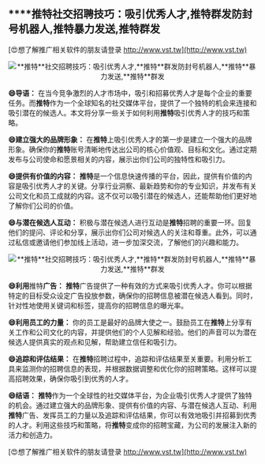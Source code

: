 ## ****推特**社交招聘技巧：吸引优秀人才,**推特**群发防封号机器人,**推特**暴力发送,**推特**群发**

[😍想了解推广相关软件的朋友请登录 http://www.vst.tw](http://www.vst.tw)

 <center><img src="https://vst.tw/MP4/tuiguang/png/6.png" alt="**推特**社交招聘技巧：吸引优秀人才,**推特**群发防封号机器人,**推特**暴力发送,**推特**群发"></center>

**😄导语：**
在当今竞争激烈的人才市场中，吸引和招募优秀人才是每个企业的重要任务。而**推特**作为一个全球知名的社交媒体平台，提供了一个独特的机会来连接和吸引潜在的候选人。本文将分享一些关于如何利用**推特**吸引优秀人才的技巧和策略。

**😄建立强大的品牌形象：**
在**推特**上吸引优秀人才的第一步是建立一个强大的品牌形象。确保你的**推特**账号清晰地传达出公司的核心价值观、目标和文化。通过定期发布与公司使命和愿景相关的内容，展示出你们公司的独特性和吸引力。

**😄提供有价值的内容：**
**推特**是一个信息快速传播的平台，因此，提供有价值的内容是吸引优秀人才的关键。分享行业洞察、最新趋势和你的专业知识，并发布有关公司文化和员工成就的内容。这不仅可以吸引潜在的候选人，还能帮助他们更好地了解你们公司的价值。

**😄与潜在候选人互动：**
积极与潜在候选人进行互动是**推特**招聘的重要一环。回复他们的提问、评论和分享，展示出你们公司对候选人的关注和尊重。此外，可以通过私信或邀请他们参加线上活动，进一步加深交流，了解他们的兴趣和能力。

 <center><img src="https://vst.tw/MP4/tuiguang/png/5.png" alt="**推特**社交招聘技巧：吸引优秀人才,**推特**群发防封号机器人,**推特**暴力发送,**推特**群发"></center>

**😄利用**推特**广告：**
**推特**广告提供了一种有效的方式来吸引优秀人才。你可以根据特定的目标受众设定广告投放参数，确保你的招聘信息被潜在候选人看到。同时，针对性地使用关键词和标签，提高你的招聘信息的曝光率。

**😄利用员工的力量：**
你的员工是最好的品牌大使之一。鼓励员工在**推特**上分享有关工作和公司文化的内容，并提供他们的个人见解和经验。他们的声音可以为潜在候选人提供真实的观点和见解，帮助建立信任和吸引力。

**😄追踪和评估结果：**
在**推特**招聘过程中，追踪和评估结果至关重要。利用分析工具来监测你的招聘信息的表现，并根据数据调整和优化你的招聘策略。这样可以提高招聘效果，确保你吸引到优秀的人才。

**😄结语：**
**推特**作为一个全球性的社交媒体平台，为企业吸引优秀人才提供了独特的机会。通过建立强大的品牌形象、提供有价值的内容、与潜在候选人互动、利用**推特**广告、发挥员工的力量以及追踪和评估结果，你可以有效地吸引并招募到优秀的人才。利用这些技巧和策略，将**推特**变成你的招聘宝藏，为公司的发展注入新的活力和创造力。

[😍想了解推广相关软件的朋友请登录 http://www.vst.tw](http://www.vst.tw)



